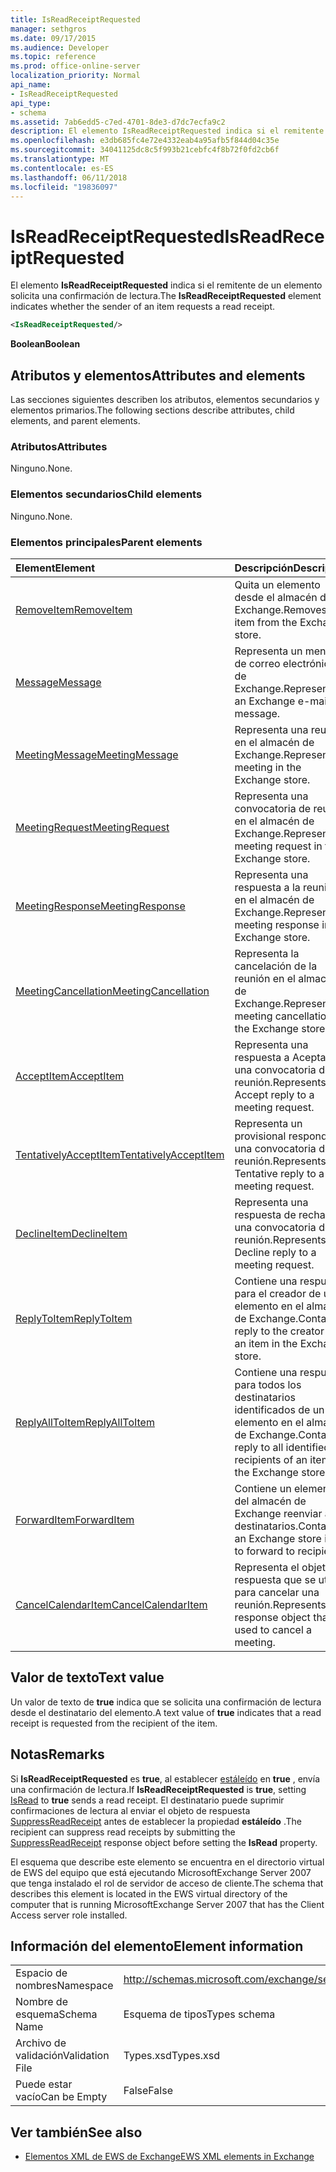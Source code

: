```yaml
---
title: IsReadReceiptRequested
manager: sethgros
ms.date: 09/17/2015
ms.audience: Developer
ms.topic: reference
ms.prod: office-online-server
localization_priority: Normal
api_name:
- IsReadReceiptRequested
api_type:
- schema
ms.assetid: 7ab6edd5-c7ed-4701-8de3-d7dc7ecfa9c2
description: El elemento IsReadReceiptRequested indica si el remitente de un elemento solicita una confirmación de lectura.
ms.openlocfilehash: e3db685fc4e72e4332eab4a95afb5f844d04c35e
ms.sourcegitcommit: 34041125dc8c5f993b21cebfc4f8b72f0fd2cb6f
ms.translationtype: MT
ms.contentlocale: es-ES
ms.lasthandoff: 06/11/2018
ms.locfileid: "19836097"
---
```

# <a name="isreadreceiptrequested"></a><span data-ttu-id="2c3e7-103">IsReadReceiptRequested</span><span class="sxs-lookup"><span data-stu-id="2c3e7-103">IsReadReceiptRequested</span></span>

<span data-ttu-id="2c3e7-104">El elemento **IsReadReceiptRequested** indica si el remitente de un elemento solicita una confirmación de lectura.</span><span class="sxs-lookup"><span data-stu-id="2c3e7-104">The **IsReadReceiptRequested** element indicates whether the sender of an item requests a read receipt.</span></span> 
  
```xml
<IsReadReceiptRequested/>
```

 <span data-ttu-id="2c3e7-105">**Boolean**</span><span class="sxs-lookup"><span data-stu-id="2c3e7-105">**Boolean**</span></span>
## <a name="attributes-and-elements"></a><span data-ttu-id="2c3e7-106">Atributos y elementos</span><span class="sxs-lookup"><span data-stu-id="2c3e7-106">Attributes and elements</span></span>

<span data-ttu-id="2c3e7-107">Las secciones siguientes describen los atributos, elementos secundarios y elementos primarios.</span><span class="sxs-lookup"><span data-stu-id="2c3e7-107">The following sections describe attributes, child elements, and parent elements.</span></span>
  
### <a name="attributes"></a><span data-ttu-id="2c3e7-108">Atributos</span><span class="sxs-lookup"><span data-stu-id="2c3e7-108">Attributes</span></span>

<span data-ttu-id="2c3e7-109">Ninguno.</span><span class="sxs-lookup"><span data-stu-id="2c3e7-109">None.</span></span>
  
### <a name="child-elements"></a><span data-ttu-id="2c3e7-110">Elementos secundarios</span><span class="sxs-lookup"><span data-stu-id="2c3e7-110">Child elements</span></span>

<span data-ttu-id="2c3e7-111">Ninguno.</span><span class="sxs-lookup"><span data-stu-id="2c3e7-111">None.</span></span>
  
### <a name="parent-elements"></a><span data-ttu-id="2c3e7-112">Elementos principales</span><span class="sxs-lookup"><span data-stu-id="2c3e7-112">Parent elements</span></span>

|<span data-ttu-id="2c3e7-113">**Element**</span><span class="sxs-lookup"><span data-stu-id="2c3e7-113">**Element**</span></span>|<span data-ttu-id="2c3e7-114">**Descripción**</span><span class="sxs-lookup"><span data-stu-id="2c3e7-114">**Description**</span></span>|
|:-----|:-----|
|[<span data-ttu-id="2c3e7-115">RemoveItem</span><span class="sxs-lookup"><span data-stu-id="2c3e7-115">RemoveItem</span></span>](removeitem.md) <br/> |<span data-ttu-id="2c3e7-116">Quita un elemento desde el almacén de Exchange.</span><span class="sxs-lookup"><span data-stu-id="2c3e7-116">Removes an item from the Exchange store.</span></span>  <br/> |
|[<span data-ttu-id="2c3e7-117">Message</span><span class="sxs-lookup"><span data-stu-id="2c3e7-117">Message</span></span>](message-ex15websvcsotherref.md) <br/> |<span data-ttu-id="2c3e7-118">Representa un mensaje de correo electrónico de Exchange.</span><span class="sxs-lookup"><span data-stu-id="2c3e7-118">Represents an Exchange e-mail message.</span></span>  <br/> |
|[<span data-ttu-id="2c3e7-119">MeetingMessage</span><span class="sxs-lookup"><span data-stu-id="2c3e7-119">MeetingMessage</span></span>](meetingmessage.md) <br/> |<span data-ttu-id="2c3e7-120">Representa una reunión en el almacén de Exchange.</span><span class="sxs-lookup"><span data-stu-id="2c3e7-120">Represents a meeting in the Exchange store.</span></span>  <br/> |
|[<span data-ttu-id="2c3e7-121">MeetingRequest</span><span class="sxs-lookup"><span data-stu-id="2c3e7-121">MeetingRequest</span></span>](meetingrequest.md) <br/> |<span data-ttu-id="2c3e7-122">Representa una convocatoria de reunión en el almacén de Exchange.</span><span class="sxs-lookup"><span data-stu-id="2c3e7-122">Represents a meeting request in the Exchange store.</span></span>  <br/> |
|[<span data-ttu-id="2c3e7-123">MeetingResponse</span><span class="sxs-lookup"><span data-stu-id="2c3e7-123">MeetingResponse</span></span>](meetingresponse.md) <br/> |<span data-ttu-id="2c3e7-124">Representa una respuesta a la reunión en el almacén de Exchange.</span><span class="sxs-lookup"><span data-stu-id="2c3e7-124">Represents a meeting response in the Exchange store.</span></span>  <br/> |
|[<span data-ttu-id="2c3e7-125">MeetingCancellation</span><span class="sxs-lookup"><span data-stu-id="2c3e7-125">MeetingCancellation</span></span>](meetingcancellation.md) <br/> |<span data-ttu-id="2c3e7-126">Representa la cancelación de la reunión en el almacén de Exchange.</span><span class="sxs-lookup"><span data-stu-id="2c3e7-126">Represents a meeting cancellation in the Exchange store.</span></span>  <br/> |
|[<span data-ttu-id="2c3e7-127">AcceptItem</span><span class="sxs-lookup"><span data-stu-id="2c3e7-127">AcceptItem</span></span>](acceptitem.md) <br/> |<span data-ttu-id="2c3e7-128">Representa una respuesta a Aceptar a una convocatoria de reunión.</span><span class="sxs-lookup"><span data-stu-id="2c3e7-128">Represents an Accept reply to a meeting request.</span></span>  <br/> |
|[<span data-ttu-id="2c3e7-129">TentativelyAcceptItem</span><span class="sxs-lookup"><span data-stu-id="2c3e7-129">TentativelyAcceptItem</span></span>](tentativelyacceptitem.md) <br/> |<span data-ttu-id="2c3e7-130">Representa un provisional responde a una convocatoria de reunión.</span><span class="sxs-lookup"><span data-stu-id="2c3e7-130">Represents a Tentative reply to a meeting request.</span></span>  <br/> |
|[<span data-ttu-id="2c3e7-131">DeclineItem</span><span class="sxs-lookup"><span data-stu-id="2c3e7-131">DeclineItem</span></span>](declineitem.md) <br/> |<span data-ttu-id="2c3e7-132">Representa una respuesta de rechazo a una convocatoria de reunión.</span><span class="sxs-lookup"><span data-stu-id="2c3e7-132">Represents a Decline reply to a meeting request.</span></span>  <br/> |
|[<span data-ttu-id="2c3e7-133">ReplyToItem</span><span class="sxs-lookup"><span data-stu-id="2c3e7-133">ReplyToItem</span></span>](replytoitem.md) <br/> |<span data-ttu-id="2c3e7-134">Contiene una respuesta para el creador de un elemento en el almacén de Exchange.</span><span class="sxs-lookup"><span data-stu-id="2c3e7-134">Contains a reply to the creator of an item in the Exchange store.</span></span>  <br/> |
|[<span data-ttu-id="2c3e7-135">ReplyAllToItem</span><span class="sxs-lookup"><span data-stu-id="2c3e7-135">ReplyAllToItem</span></span>](replyalltoitem.md) <br/> |<span data-ttu-id="2c3e7-136">Contiene una respuesta para todos los destinatarios identificados de un elemento en el almacén de Exchange.</span><span class="sxs-lookup"><span data-stu-id="2c3e7-136">Contains a reply to all identified recipients of an item in the Exchange store.</span></span>  <br/> |
|[<span data-ttu-id="2c3e7-137">ForwardItem</span><span class="sxs-lookup"><span data-stu-id="2c3e7-137">ForwardItem</span></span>](forwarditem.md) <br/> |<span data-ttu-id="2c3e7-138">Contiene un elemento del almacén de Exchange reenviar a los destinatarios.</span><span class="sxs-lookup"><span data-stu-id="2c3e7-138">Contains an Exchange store item to forward to recipients.</span></span>  <br/> |
|[<span data-ttu-id="2c3e7-139">CancelCalendarItem</span><span class="sxs-lookup"><span data-stu-id="2c3e7-139">CancelCalendarItem</span></span>](cancelcalendaritem.md) <br/> |<span data-ttu-id="2c3e7-140">Representa el objeto de respuesta que se utiliza para cancelar una reunión.</span><span class="sxs-lookup"><span data-stu-id="2c3e7-140">Represents the response object thatis used to cancel a meeting.</span></span>  <br/> |
   
## <a name="text-value"></a><span data-ttu-id="2c3e7-141">Valor de texto</span><span class="sxs-lookup"><span data-stu-id="2c3e7-141">Text value</span></span>

<span data-ttu-id="2c3e7-142">Un valor de texto de **true** indica que se solicita una confirmación de lectura desde el destinatario del elemento.</span><span class="sxs-lookup"><span data-stu-id="2c3e7-142">A text value of **true** indicates that a read receipt is requested from the recipient of the item.</span></span> 
  
## <a name="remarks"></a><span data-ttu-id="2c3e7-143">Notas</span><span class="sxs-lookup"><span data-stu-id="2c3e7-143">Remarks</span></span>

<span data-ttu-id="2c3e7-144">Si **IsReadReceiptRequested** es **true**, al establecer [estáleído](isread.md) en **true** , envía una confirmación de lectura.</span><span class="sxs-lookup"><span data-stu-id="2c3e7-144">If **IsReadReceiptRequested** is **true**, setting [IsRead](isread.md) to **true** sends a read receipt.</span></span> <span data-ttu-id="2c3e7-145">El destinatario puede suprimir confirmaciones de lectura al enviar el objeto de respuesta [SuppressReadReceipt](suppressreadreceipt.md) antes de establecer la propiedad **estáleído** .</span><span class="sxs-lookup"><span data-stu-id="2c3e7-145">The recipient can suppress read receipts by submitting the [SuppressReadReceipt](suppressreadreceipt.md) response object before setting the **IsRead** property.</span></span> 
  
<span data-ttu-id="2c3e7-146">El esquema que describe este elemento se encuentra en el directorio virtual de EWS del equipo que está ejecutando MicrosoftExchange Server 2007 que tenga instalado el rol de servidor de acceso de cliente.</span><span class="sxs-lookup"><span data-stu-id="2c3e7-146">The schema that describes this element is located in the EWS virtual directory of the computer that is running MicrosoftExchange Server 2007 that has the Client Access server role installed.</span></span>
  
## <a name="element-information"></a><span data-ttu-id="2c3e7-147">Información del elemento</span><span class="sxs-lookup"><span data-stu-id="2c3e7-147">Element information</span></span>

|||
|:-----|:-----|
|<span data-ttu-id="2c3e7-148">Espacio de nombres</span><span class="sxs-lookup"><span data-stu-id="2c3e7-148">Namespace</span></span>  <br/> |http://schemas.microsoft.com/exchange/services/2006/types  <br/> |
|<span data-ttu-id="2c3e7-149">Nombre de esquema</span><span class="sxs-lookup"><span data-stu-id="2c3e7-149">Schema Name</span></span>  <br/> |<span data-ttu-id="2c3e7-150">Esquema de tipos</span><span class="sxs-lookup"><span data-stu-id="2c3e7-150">Types schema</span></span>  <br/> |
|<span data-ttu-id="2c3e7-151">Archivo de validación</span><span class="sxs-lookup"><span data-stu-id="2c3e7-151">Validation File</span></span>  <br/> |<span data-ttu-id="2c3e7-152">Types.xsd</span><span class="sxs-lookup"><span data-stu-id="2c3e7-152">Types.xsd</span></span>  <br/> |
|<span data-ttu-id="2c3e7-153">Puede estar vacío</span><span class="sxs-lookup"><span data-stu-id="2c3e7-153">Can be Empty</span></span>  <br/> |<span data-ttu-id="2c3e7-154">False</span><span class="sxs-lookup"><span data-stu-id="2c3e7-154">False</span></span>  <br/> |
   
## <a name="see-also"></a><span data-ttu-id="2c3e7-155">Ver también</span><span class="sxs-lookup"><span data-stu-id="2c3e7-155">See also</span></span>



- [<span data-ttu-id="2c3e7-156">Elementos XML de EWS de Exchange</span><span class="sxs-lookup"><span data-stu-id="2c3e7-156">EWS XML elements in Exchange</span></span>](ews-xml-elements-in-exchange.md)

